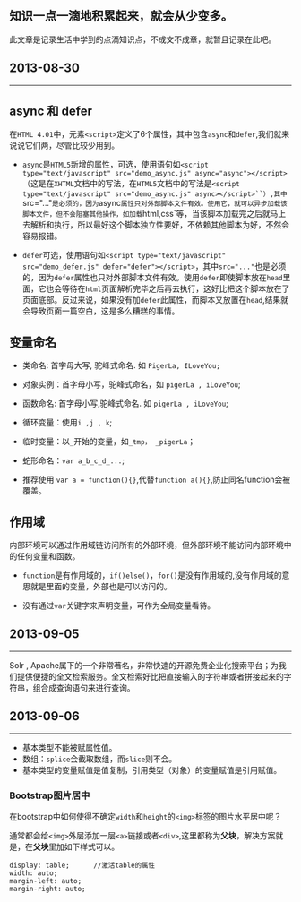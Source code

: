## 知识一点一滴地积累起来，就会从少变多。 ##

此文章是记录生活中学到的点滴知识点，不成文不成章，就暂且记录在此吧。

## 2013-08-30 ##

----------

## async 和 defer ##

在`HTML 4.01`中，元素`<script>`定义了6个属性，其中包含`async`和`defer`,我们就来说说它们两，尽管比较少用到。

- `async`是`HTML5`新增的属性，可选，使用语句如`<script type="text/javascript" src="demo_async.js" async="async"></script>`（这是在`XHTML`文档中的写法，在`HTML5`文档中的写法是`<script type="text/javascript" src="demo_async.js" async></script>``）,其中`src="..."`是必须的，因为`async`属性只对外部脚本文件有效。使用它，就可以异步加载该脚本文件，但不会阻塞其他操作，如加载`html,css`等，当该脚本加载完之后就马上去解析和执行，所以最好这个脚本独立性要好，不依赖其他脚本为好，不然会容易报错。

- `defer`可选，使用语句如`<script type="text/javascript" src="demo_defer.js" defer="defer"></script>`，其中`src="..."`也是必须的，因为`defer`属性也只对外部脚本文件有效。使用`defer`即使脚本放在`head`里面，它也会等待在`html`页面解析完毕之后再去执行，这好比把这个脚本放在了页面底部。反过来说，如果没有加`defer`此属性，而脚本又放置在`head`,结果就会导致页面一篇空白，这是多么糟糕的事情。

## 变量命名 ##

- 类命名: 首字母大写, 驼峰式命名. 如 `PigerLa, ILoveYou;`

- 对象实例：首字母小写，驼峰式命名，如 `pigerLa , iLoveYou`;

- 函数命名: 首字母小写,驼峰式命名. 如 `pigerLa , iLoveYou`;

- 循环变量：使用`i ,j , k`;
- 临时变量：以`_`开始的变量，如`_tmp， _pigerLa`；

- 蛇形命名：`var a_b_c_d_...`;

- 推荐使用 `var a = function(){}`,代替`function a(){}`,防止同名function会被覆盖。

## 作用域 ##

内部环境可以通过作用域链访问所有的外部环境，但外部环境不能访问内部环境中的任何变量和函数。

- `function`是有作用域的，`if()else()`，`for()`是没有作用域的,没有作用域的意思就是里面的变量，外部也是可以访问的。

- 没有通过`var`关键字来声明变量，可作为全局变量看待。


## 2013-09-05 ##

----------


Solr , Apache属下的一个非常著名，非常快速的开源免费企业化搜索平台；为我们提供便捷的全文检索服务。全文检索好比把直接输入的字符串或者拼接起来的字符串，组合成查询语句来进行查询。

## 2013-09-06 ##

----------
- 基本类型不能被赋属性值。
- 数组：`splice`会截取数组，而`slice`则不会。
- 基本类型的变量赋值是值复制，引用类型（对象）的变量赋值是引用赋值。

### Bootstrap图片居中 ###

在bootstrap中如何使得不确定`width`和`height`的`<img>`标签的图片水平居中呢？

通常都会给`<img>`外层添加一层`<a>`链接或者`<div>`,这里都称为**父块**，解决方案就是，在**父块**里加如下样式可以。

    display: table;      //激活table的属性
	width: auto;		
	margin-left: auto;
	margin-right: auto;




